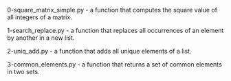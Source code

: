 0-square_matrix_simple.py - a function that computes the square value of all integers of a matrix.

1-search_replace.py - a function that replaces all occurrences of an element by another in a new list.


2-uniq_add.py - a function that adds all unique elements of a list.


3-common_elements.py - a function that returns a set of common elements in two sets.